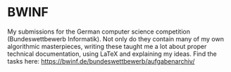 # BWINF
My submissions for the German computer science competition (Bundeswettbewerb Informatik). Not only do they contain many of my own algorithmic masterpieces, writing these taught me a lot about proper technical documentation, using LaTeX and explaining my ideas. Find the tasks here: https://bwinf.de/bundeswettbewerb/aufgabenarchiv/
